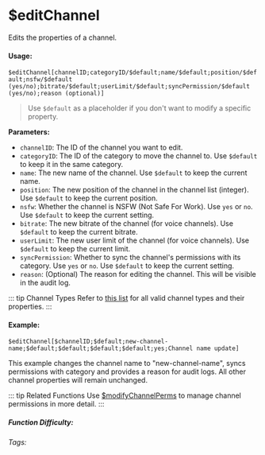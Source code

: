 # $editChannel

Edits the properties of a channel.

#### Usage:

`$editChannel[channelID;categoryID/$default;name/$default;position/$default;nsfw/$default (yes/no);bitrate/$default;userLimit/$default;syncPermission/$default (yes/no);reason (optional)]`

> Use `$default` as a placeholder if you don't want to modify a specific property.

**Parameters:**

*   `channelID`: The ID of the channel you want to edit.
*   `categoryID`:  The ID of the category to move the channel to. Use `$default` to keep it in the same category.
*   `name`: The new name of the channel. Use `$default` to keep the current name.
*   `position`: The new position of the channel in the channel list (integer). Use `$default` to keep the current position.
*   `nsfw`: Whether the channel is NSFW (Not Safe For Work). Use `yes` or `no`. Use `$default` to keep the current setting.
*   `bitrate`: The new bitrate of the channel (for voice channels). Use `$default` to keep the current bitrate.
*   `userLimit`: The new user limit of the channel (for voice channels). Use `$default` to keep the current limit.
*   `syncPermission`: Whether to sync the channel's permissions with its category. Use `yes` or `no`. Use `$default` to keep the current setting.
*   `reason`: (Optional) The reason for editing the channel. This will be visible in the audit log.

::: tip Channel Types
Refer to [this list](../CodeReferences/ref.channel_types.md) for all valid channel types and their properties.
:::

#### Example:

`$editChannel[$channelID;$default;new-channel-name;$default;$default;$default;$default;yes;Channel name update]`

This example changes the channel name to "new-channel-name", syncs permissions with category and provides a reason for audit logs.  All other channel properties will remain unchanged.

::: tip Related Functions
Use [$modifyChannelPerms](../Channel/modifyChannelPerms.md) to manage channel permissions in more detail.
:::

##### Function Difficulty: <Badge type="danger" text="Difficult" vertical="middle" />
###### Tags: <Badge type="tip" text="channel" vertical="middle" /> <Badge type="tip" text="edit" vertical="middle" /> <Badge type="tip" text="edit Channel" vertical="middle" /> <Badge type="tip" text="modify Channel" vertical="middle" />